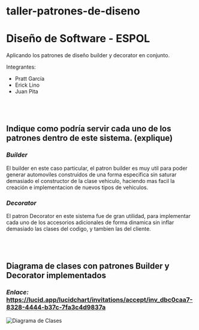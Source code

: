 # taller-patrones-de-diseno
# Diseño de Software - ESPOL
Aplicando los patrones de diseño builder y decorator en conjunto.

Integrantes:
* Pratt García
* Erick Lino
* Juan Pita

<br />
<br />

## **Indique como podría servir cada uno de los patrones dentro de este sistema. (explique)**
### _Builder_
El builder en este caso particular, el patron builder es muy util para poder generar automoviles construidos de una forma especifica sin saturar demasiado el constructor de la clase vehiculo, haciendo mas facil la creación e implementacion de nuevos tipos de vehiculos.
### _Decorator_
El patron Decorator en este sistema fue de gran utilidad, para implementar cada uno de los accesorios adicionales de forma dinamica sin inflar demasiado las clases del codigo, y tambien las del cliente.

<br />
<br />

## Diagrama de clases con patrones Builder y Decorator implementados
### _Enlace:_ https://lucid.app/lucidchart/invitations/accept/inv_dbc0caa7-8328-4444-b37c-7fa3c4d9837a
![Diagrama de Clases](https://user-images.githubusercontent.com/34144827/125887445-bd23b768-76f8-4567-8f35-2e939f826df2.png)

<br />
<br />
